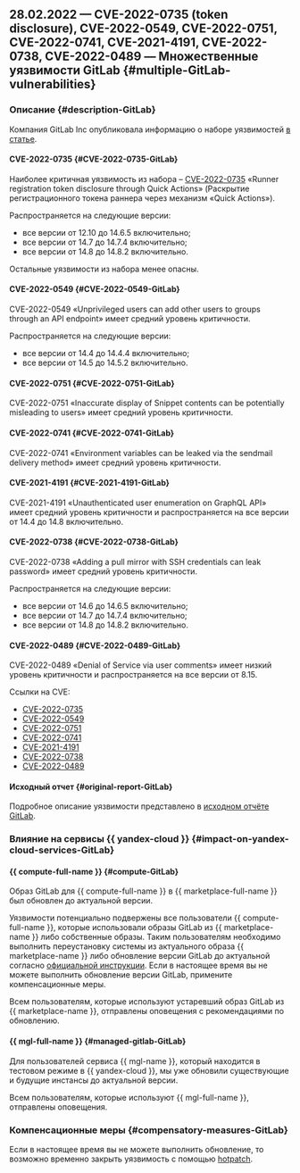 ## 28.02.2022 — CVE-2022-0735 (token disclosure), CVE-2022-0549, CVE-2022-0751, CVE-2022-0741, CVE-2021-4191, CVE-2022-0738, CVE-2022-0489 — Множественные уязвимости GitLab {#multiple-GitLab-vulnerabilities}

### Описание {#description-GitLab}

Компания GitLab Inc опубликовала информацию о наборе уязвимостей [в статье](https://about.gitlab.com/releases/2022/02/25/critical-security-release-gitlab-14-8-2-released/).  

#### CVE-2022-0735 {#CVE-2022-0735-GitLab}
Наиболее критичная уязвимость из набора – [CVE-2022-0735](https://cve.mitre.org/cgi-bin/cvename.cgi?name=CVE-2022-0735) «Runner registration token disclosure through Quick Actions» (Раскрытие регистрационного токена раннера через механизм «Quick Actions»).

Распространяется на следующие версии:

* все версии от 12.10 до 14.6.5 включительно;
* все версии от 14.7 до 14.7.4 включительно;
* все версии от 14.8 до 14.8.2 включительно.

Остальные уязвимости из набора менее опасны.

#### CVE-2022-0549 {#CVE-2022-0549-GitLab}

CVE-2022-0549 «Unprivileged users can add other users to groups through an API endpoint» имеет средний уровень критичности.

Распространяется на следующие версии:

* все версии от 14.4 до 14.4.4 включительно;
* все версии от 14.5 до 14.5.2 включительно.

#### CVE-2022-0751 {#CVE-2022-0751-GitLab}

CVE-2022-0751 «Inaccurate display of Snippet contents can be potentially misleading to users» имеет средний уровень критичности.

#### CVE-2022-0741 {#CVE-2022-0741-GitLab}

CVE-2022-0741 «Environment variables can be leaked via the sendmail delivery method» имеет средний уровень критичности.

#### CVE-2021-4191 {#CVE-2021-4191-GitLab}

CVE-2021-4191 «Unauthenticated user enumeration on GraphQL API» имеет средний уровень критичности и распространяется на все версии от 14.4 до 14.8 включительно.

#### CVE-2022-0738 {#CVE-2022-0738-GitLab}

CVE-2022-0738 «Adding a pull mirror with SSH credentials can leak password» имеет средний уровень критичности.

Распространяется на следующие версии:

* все версии от 14.6 до 14.6.5 включительно;
* все версии от 14.7 до 14.7.4 включительно;
* все версии от 14.8 до 14.8.2 включительно.

#### CVE-2022-0489 {#CVE-2022-0489-GitLab}

CVE-2022-0489 «Denial of Service via user comments» имеет низкий уровень критичности и распространяется на все версии от 8.15.

Ссылки на CVE:

* [CVE-2022-0735](https://cve.mitre.org/cgi-bin/cvename.cgi?name=CVE-2022-0735)
* [CVE-2022-0549](https://cve.mitre.org/cgi-bin/cvename.cgi?name=CVE-2022-0549)
* [CVE-2022-0751](https://cve.mitre.org/cgi-bin/cvename.cgi?name=CVE-2022-0751)
* [CVE-2022-0741](https://cve.mitre.org/cgi-bin/cvename.cgi?name=CVE-2022-0741)
* [CVE-2021-4191](https://cve.mitre.org/cgi-bin/cvename.cgi?name=CVE-2021-4191)
* [CVE-2022-0738](https://cve.mitre.org/cgi-bin/cvename.cgi?name=CVE-2022-0738)
* [CVE-2022-0489](https://cve.mitre.org/cgi-bin/cvename.cgi?name=CVE-2022-0489)

#### Исходный отчет {#original-report-GitLab}

Подробное описание уязвимости представлено в [исходном отчёте GitLab](https://about.gitlab.com/releases/2022/02/25/critical-security-release-gitlab-14-8-2-released/).

### Влияние на сервисы {{ yandex-cloud }} {#impact-on-yandex-cloud-services-GitLab}

#### {{ compute-full-name }} {#compute-GitLab}

Образ GitLab для {{ compute-full-name }} в {{ marketplace-full-name }} был обновлен до актуальной версии.

Уязвимости потенциально подвержены все пользователи {{ compute-full-name }}, которые использовали образы GitLab из {{ marketplace-name }} либо собственные образы. Таким пользователям необходимо выполнить переустановку системы из актуального образа {{ marketplace-name }} либо обновление версии GitLab до актуальной согласно [официальной инструкции](https://about.gitlab.com/releases/2022/02/25/critical-security-release-gitlab-14-8-2-released/). 
Если в настоящее время вы не можете выполнить обновление версии GitLab, примените компенсационные меры.

Всем пользователям, которые используют устаревший образ GitLab из {{ marketplace-name }}, отправлены оповещения с рекомендациями по обновлению.

#### {{ mgl-full-name }} {#managed-gitlab-GitLab}

Для пользователей сервиса {{ mgl-name }}, который находится в тестовом режиме в {{ yandex-cloud }}, мы уже обновили существующие и будущие инстансы до актуальной версии.

Всем пользователям, которые используют {{ mgl-full-name }}, отправлены оповещения.

### Компенсационные меры {#compensatory-measures-GitLab}

Если в настоящее время вы не можете выполнить обновление, то возможно временно закрыть уязвимость с помощью [hotpatch](https://about.gitlab.com/releases/2022/02/25/critical-security-release-gitlab-14-8-2-released/#hotpatch-for-runner-registration-token-disclosure-through-quick-actions).
